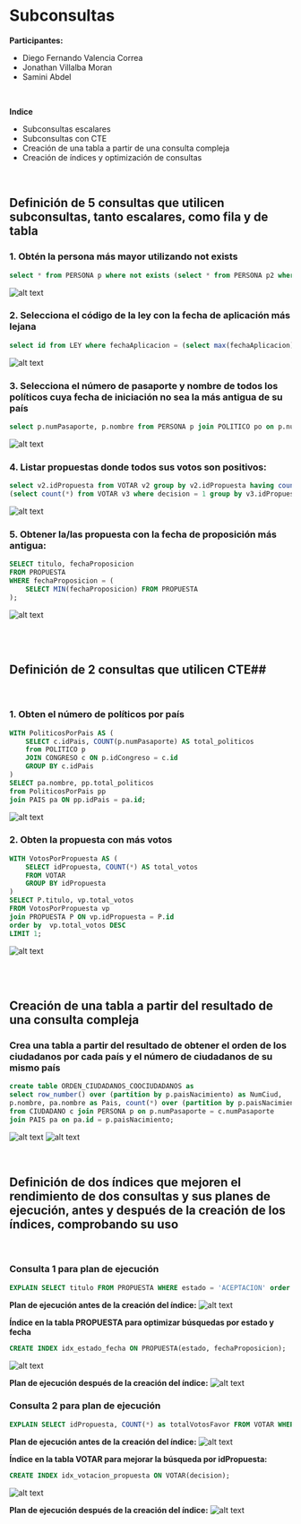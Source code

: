 # Subconsultas

**Participantes:** 

- Diego Fernando Valencia Correa
- Jonathan Villalba Moran
- Samini Abdel

<br>

**Indice**

- Subconsultas escalares
- Subconsultas con CTE
- Creación de una tabla a partir de una consulta compleja 
- Creación de índices y optimización de consultas

<br>

## Definición de 5 consultas que utilicen subconsultas, tanto escalares, como fila y de tabla

### 1. Obtén la persona más mayor utilizando not exists

``` sql
select * from PERSONA p where not exists (select * from PERSONA p2 where p2.fnac < p.fnac);
```
![alt text](image-12.png)

### 2. Selecciona el código de la ley con la fecha de aplicación más lejana

``` sql
select id from LEY where fechaAplicacion = (select max(fechaAplicacion) from LEY);
```
![alt text](image-11.png)

### 3. Selecciona el número de pasaporte y nombre de todos los políticos cuya fecha de iniciación no sea la más antigua de su país

``` sql
select p.numPasaporte, p.nombre from PERSONA p join POLITICO po on p.numPasaporte = po.numPasaporte where po.fechaIniciacion > any (select po2.fechaIniciacion from POLITICO po2 join PERSONA p2 on po2.numPasaporte = p2.numPasaporte where p2.paisNacimiento = p.paisNacimiento);
```
![alt text](image-21.png)

### 4. Listar propuestas donde todos sus votos son positivos:

``` sql
select v2.idPropuesta from VOTAR v2 group by v2.idPropuesta having count(*) = 
(select count(*) from VOTAR v3 where decision = 1 group by v3.idPropuesta having v3.idPropuesta = v2.idPropuesta);
```
![alt text](image-28.png)


### 5. Obtener la/las propuesta con la fecha de proposición más antigua:

``` sql
SELECT titulo, fechaProposicion 
FROM PROPUESTA 
WHERE fechaProposicion = (
    SELECT MIN(fechaProposicion) FROM PROPUESTA
);
```
![alt text](image-23.png)

<br><br>


## Definición de 2 consultas que utilicen CTE##

<br>

### 1. Obten el número de políticos por país

``` sql
WITH PoliticosPorPais AS (
    SELECT c.idPais, COUNT(p.numPasaporte) AS total_politicos
    from POLITICO p
    JOIN CONGRESO c ON p.idCongreso = c.id
    GROUP BY c.idPais
)
SELECT pa.nombre, pp.total_politicos 
from PoliticosPorPais pp
join PAIS pa ON pp.idPais = pa.id;
```
![alt text](image-24.png)

### 2. Obten la propuesta con más votos
``` sql
WITH VotosPorPropuesta AS (
    SELECT idPropuesta, COUNT(*) AS total_votos
    FROM VOTAR
    GROUP BY idPropuesta
)
SELECT P.titulo, vp.total_votos
FROM VotosPorPropuesta vp
join PROPUESTA P ON vp.idPropuesta = P.id
order by  vp.total_votos DESC
LIMIT 1;
```
![alt text](image-25.png)

<br><br>


## Creación de una tabla a partir del resultado de una consulta compleja


### Crea una tabla a partir del resultado de obtener el orden de los ciudadanos por cada país y el número de ciudadanos de su mismo país

``` sql
create table ORDEN_CIUDADANOS_COOCIUDADANOS as 
select row_number() over (partition by p.paisNacimiento) as NumCiud, 
p.nombre, pa.nombre as Pais, count(*) over (partition by p.paisNacimiento) as Conciudadanos
from CIUDADANO c join PERSONA p on p.numPasaporte = c.numPasaporte
join PAIS pa on pa.id = p.paisNacimiento;
```
![alt text](image-26.png)
![alt text](image-29.png)

<br>

## Definición de dos índices que mejoren el rendimiento de dos consultas y sus planes de ejecución, antes y después de la creación de los índices, comprobando su uso

<br>

### Consulta 1 para plan de ejecución
``` sql
EXPLAIN SELECT titulo FROM PROPUESTA WHERE estado = 'ACEPTACION' order by fechaProposicion;
```

**Plan de ejecución antes de la creación del índice:**
![alt text](image-13.png)

**Índice en la tabla PROPUESTA para optimizar búsquedas por estado y fecha**

``` sql
CREATE INDEX idx_estado_fecha ON PROPUESTA(estado, fechaProposicion);
```
![alt text](image-19.png)


**Plan de ejecución después de la creación del índice:**
![alt text](image-14.png)


### Consulta 2 para plan de ejecución 
``` sql
EXPLAIN SELECT idPropuesta, COUNT(*) as totalVotosFavor FROM VOTAR WHERE decision = 1 GROUP BY idPropuesta;
```

**Plan de ejecución antes de la creación del índice:**
![alt text](image-15.png)

**Índice en la tabla VOTAR para mejorar la búsqueda por idPropuesta:**
``` sql
CREATE INDEX idx_votacion_propuesta ON VOTAR(decision);
```
![alt text](image-17.png)

**Plan de ejecución después de la creación del índice:**
![alt text](image-18.png)

